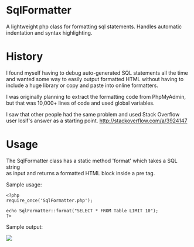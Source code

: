 SqlFormatter
=============

A lightweight php class for formatting sql statements.  Handles automatic
indentation and syntax highlighting.

History
============

I found myself having to debug auto-generated SQL statements all the time and
wanted some way to easily output formatted HTML without having to include a 
huge library or copy and paste into online formatters.

I was originally planning to extract the formatting code from PhpMyAdmin,
but that was 10,000+ lines of code and used global variables.

I saw that other people had the same problem and used Stack Overflow user 
losif's answer as a starting point.  http://stackoverflow.com/a/3924147

Usage
============

The SqlFormatter class has a static method 'format' which takes a SQL string  
as input and returns a formatted HTML block inside a pre tag. 

Sample usage:

    <?php
    require_once('SqlFormatter.php');
    
    echo SqlFormatter::format("SELECT * FROM Table LIMIT 10");
    ?>

Sample output:

![](http://github.com/jdorn/sql-formatter/raw/master/examples/SqlFormatterExample.png)
